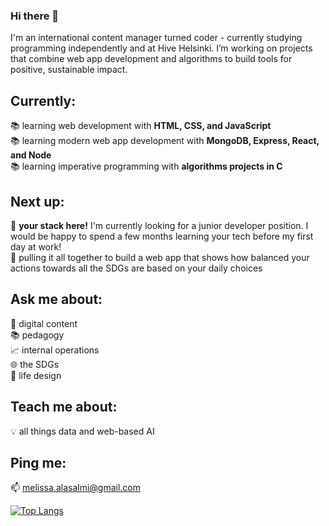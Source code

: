 ### Hi there 👋

I'm an international content manager turned coder - currently studying programming independently and at Hive Helsinki. I’m working on projects that combine web app development and algorithms to build tools for positive, sustainable impact.

## Currently: 
📚 learning web development with **HTML, CSS, and JavaScript**  
📚 learning modern web app development with **MongoDB, Express, React, and Node**  
📚 learning imperative programming with **algorithms projects in C**  

## Next up: 
📣 **your stack here!** I'm currently looking for a junior developer position. I would be happy to spend a few months learning your tech before my first day at work!  
🔭 pulling it all together to build a web app that shows how balanced your actions towards all the SDGs are based on your daily choices

## Ask me about: 
📝 digital content  
📚 pedagogy  
📈 internal operations  
🌐 the SDGs  
🎨 life design  

## Teach me about:
💡 all things data and web-based AI

## Ping me:
📫 melissa.alasalmi@gmail.com

[![Top Langs](https://github-readme-stats.vercel.app/api/top-langs/?username=MelissaAlasalmi&langs_count=10&layout=compact)](https://github.com/anuraghazra/github-readme-stats)
